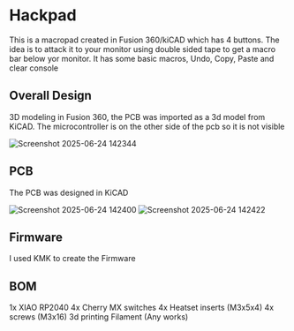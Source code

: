 # Hackpad
This is a macropad created in Fusion 360/kiCAD which has 4 buttons. The idea is to attack it to your monitor using double sided tape to get a macro bar below yor monitor. It has some basic macros, Undo, Copy, Paste and clear console

## Overall Design
3D modeling in Fusion 360, the PCB was imported as a 3d model from KiCAD. The microcontroller is on the other side of the pcb so it is not visible
 
![Screenshot 2025-06-24 142344](https://github.com/user-attachments/assets/0522135d-4e5b-4b99-a5af-5bb0bd900021)

## PCB
The PCB was designed in KiCAD
 
![Screenshot 2025-06-24 142400](https://github.com/user-attachments/assets/dce738e6-6d1b-44e7-ab8e-0aaed00fc92d)
![Screenshot 2025-06-24 142422](https://github.com/user-attachments/assets/0a13ac28-6152-4af2-b578-50b16db7be9a)

## Firmware
I used KMK to create the Firmware

## BOM
1x XIAO RP2040 
4x Cherry MX switches
4x Heatset inserts (M3x5x4)
4x screws (M3x16)
3d printing Filament (Any works)

